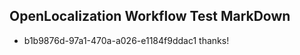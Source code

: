 ## OpenLocalization Workflow Test MarkDown
* b1b9876d-97a1-470a-a026-e1184f9ddac1 thanks!

<!--HONumber=Aug16_HO3-->


